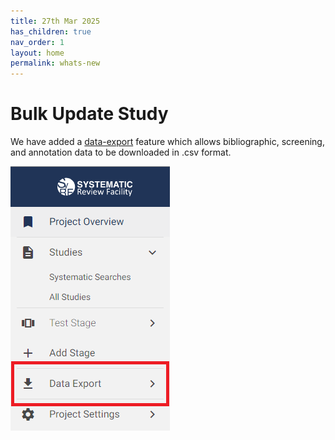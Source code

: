 ```yaml
---
title: 27th Mar 2025
has_children: true
nav_order: 1
layout: home
permalink: whats-new
---
```


# Bulk Update Study 

We have added a [data-export](../data-export.html) feature which allows bibliographic, screening, and annotation data to be downloaded in .csv format. 

![Data export location](/figs/Fig_ExportData_small.png)

